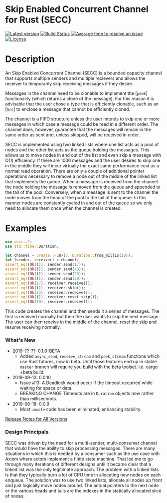 
# Skip Enabled Concurrent Channel for Rust (SECC)

[![Latest version](https://img.shields.io/crates/v/secc.svg)](https://crates.io/crates/secc)
[![Build Status](https://api.travis-ci.org/rsimmonsjr/secc.svg?branch=master)](https://travis-ci.org/rsimmonsjr/secc)
[![Average time to resolve an issue](https://isitmaintained.com/badge/resolution/rsimmonsjr/secc.svg)](https://isitmaintained.com/project/rsimmonsjr/secc)
[![License](https://img.shields.io/crates/l/secc.svg)](https://github.com/rsimmonsjr/secc#license)

# Description

An Skip Enabled Concurrent Channel (SECC) is a bounded capacity channel that supports multiple
senders and multiple recievers and allows the receiver to temporarily skip receiving messages
if they desire.

Messages in the channel need to be clonable to implement the [`peek`] functionality (which
returns a clone of the message). For this reason it is advisable that the user chose a type
that is efficiently clonable, such as an [`Arc`] to enclose a message that cannot be
efficiently cloned.

The channel is a FIFO structure unless the user intends to skip one or more messages
in which case a message could be read in a different order. The channel does, however,
guarantee that the messages will remain in the same order as sent and, unless skipped, will
be received in order.

SECC is implemented using two linked lists where one list acts as a pool of nodes and the
other list acts as the queue holding the messages. This allows us to move nodes in and out
of the list and even skip a message with O(1) efficiency. If there are 1000 messages and
the user desires to skip one in the middle they will incur virtually the exact same
performance cost as a normal read operation. There are only a couple of additional pointer
operations necessary to remove a node out of the middle of the linked list that implements
the queue.  When a message is received from the channel the node holding the message is
removed from the queue and appended to the tail of the pool. Conversely, when a  message is
sent to the channel the node moves from the head of the pool to the tail of the queue. In
this manner nodes are constantly cycled in and out of the queue so we only need to allocate
them once when the channel is created.

# Examples
```rust
use secc::*;
use std::time::Duration;

let channel = create::<u8>(5, Duration::from_millis(10));
let (sender, receiver) = channel;
assert_eq!(Ok(()), sender.send(17));
assert_eq!(Ok(()), sender.send(19));
assert_eq!(Ok(()), sender.send(23));
assert_eq!(Ok(()), sender.send(29));
assert_eq!(Ok(17), receiver.receive());
assert_eq!(Ok(()), receiver.skip());
assert_eq!(Ok(23), receiver.receive());
assert_eq!(Ok(()), receiver.reset_skip());
assert_eq!(Ok(19), receiver.receive());
```

This code creates the channel and then sends it a series of messages. The first is received
normally but then the user wants to skip the next message. The user can then receive in
the middle of the channel, reset the skip and resume receiving normally.

### What's New

* 2019-??-??: 0.1.0-BETA
  * Added `async_send`, `receive_stream` and `peek_stream` functions which use Rust futures,
  now in beta. Until those features end up in stable `master` branch will require you build
  with the beta toolset. i.e. cargo +beta build.
* 2019-09-13: 0.0.10
  * Issue #13: A Deadlock would occur if the timeout occurred while waiting for space or data.
  * BREAKING CHANGE Timeouts are in `Duration` objects now rather than milliseconds.
* 2019-08-18: 0.0.9
  * Most `unsafe` code has been eliminated, enhancing stability.

[Release Notes for All Versions](https://github.com/rsimmonsjr/secc/blob/master/RELEASE_NOTES.md)

### Design Principals

SECC was driven by the need for a multi-sender, multi-consumer channel that would have the
ability to skip processing messages. There are many situations in which this is needed by a
consumer such as the use case with Axiom where actors implement a finite state machine. That
led me to go through many iterations of different designs until it became clear that a linked
list was the only legitimate approach. The problem with a linked lists is that they typically
burn a lot of CPU time in allocating new nodes on each enqueue. The solution was to use two
linked lists, allocate all nodes up front and just logically move nodes around. The actual
pointers to the next node or the various heads and tails are the indexes in the statically
allocated slice of nodes.
